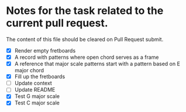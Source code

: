 # Notes for the task related to the current pull request.

The content of this file should be cleared on Pull Request submit.

- [x] Render empty fretboards
- [x] A record with patterns where open chord serves as a frame
- [x] A reference that major scale patterns start with a pattern based on E major chord
- [x] Fill up the fretboards
- [ ] Update context
- [ ] Update README
- [x] Test G major scale
- [x] Test C major scale